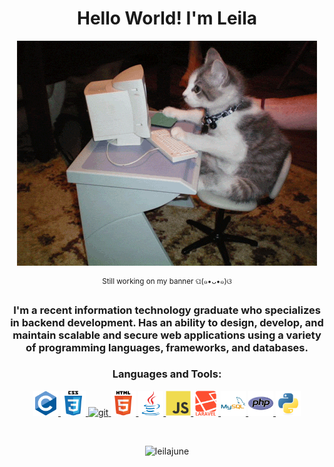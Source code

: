 <h1 align="center">Hello World! I'm Leila</h1>

<p align="center">
  <img src="cat.gif" alt="cat gif" />
</p>

<p align="center">
  <sup>Still working on my banner ପ(๑•ᴗ•๑)ଓ</sup>
</p>

<h3 align="center">I'm a recent information technology graduate who specializes in backend development. Has an ability to design, develop, and maintain scalable and secure web applications using a variety of programming languages, frameworks, and databases.</h3>

<h3 align="center">Languages and Tools:</h3>
<p align="center"> <a href="https://www.cprogramming.com/" target="_blank" rel="noreferrer"> <img src="https://raw.githubusercontent.com/devicons/devicon/master/icons/c/c-original.svg" alt="c" width="40" height="40"/> </a> <a href="https://www.w3schools.com/css/" target="_blank" rel="noreferrer"> <img src="https://raw.githubusercontent.com/devicons/devicon/master/icons/css3/css3-original-wordmark.svg" alt="css3" width="40" height="40"/> </a> <a href="https://git-scm.com/" target="_blank" rel="noreferrer"> <img src="https://www.vectorlogo.zone/logos/git-scm/git-scm-icon.svg" alt="git" width="40" height="40"/> </a> <a href="https://www.w3.org/html/" target="_blank" rel="noreferrer"> <img src="https://raw.githubusercontent.com/devicons/devicon/master/icons/html5/html5-original-wordmark.svg" alt="html5" width="40" height="40"/> </a> <a href="https://www.java.com" target="_blank" rel="noreferrer"> <img src="https://raw.githubusercontent.com/devicons/devicon/master/icons/java/java-original.svg" alt="java" width="40" height="40"/> </a> <a href="https://developer.mozilla.org/en-US/docs/Web/JavaScript" target="_blank" rel="noreferrer"> <img src="https://raw.githubusercontent.com/devicons/devicon/master/icons/javascript/javascript-original.svg" alt="javascript" width="40" height="40"/> </a> <a href="https://laravel.com/" target="_blank" rel="noreferrer"> <img src="https://raw.githubusercontent.com/devicons/devicon/master/icons/laravel/laravel-plain-wordmark.svg" alt="laravel" width="40" height="40"/> </a> <a href="https://www.mysql.com/" target="_blank" rel="noreferrer"> <img src="https://raw.githubusercontent.com/devicons/devicon/master/icons/mysql/mysql-original-wordmark.svg" alt="mysql" width="40" height="40"/> </a> <a href="https://www.php.net" target="_blank" rel="noreferrer"> <img src="https://raw.githubusercontent.com/devicons/devicon/master/icons/php/php-original.svg" alt="php" width="40" height="40"/> </a> <a href="https://www.python.org" target="_blank" rel="noreferrer"> <img src="https://raw.githubusercontent.com/devicons/devicon/master/icons/python/python-original.svg" alt="python" width="40" height="40"/> </a> </p>
<br/>
<p align="center"><img src="https://github-readme-streak-stats.herokuapp.com?user=leilajune&theme=date-night" alt="leilajune" /></p>

<!--
Banner intro:
Hello World,
I'm Leila
Please press RETURN to continue
© 2023 art by yours truly ≽ܫ≼

<h1 align="center">Hi! I'm Leila ♡</h1>

### 🛠 Tools 
<p align="center">
  <img src="under-construction.gif" alt="Under construction.gif" />
</p>

<p align="center"><sup>Source: https://tenor.com/view/excited-gif-25794812</sup></p>

> My README profile is still in its incomplete form. Thank you for stopping by though. ପ(๑•ᴗ•๑)ଓ ♡
  <ul>
    <li><b>Languages</b>
      <ul>
        <li>HTML</li>
        <li>CSS</li>
        <li>JavaScript</li>
        <li>PHP</li>
        <li>Python</li>
      </ul>
    </li>
    <li><b>Framework</b>
      <ul>
        <li>Laravel</li>
      </ul>
    </li>
    <li><b>IDE</b>
      <ul>
        <li>Visual Studio Code</li>
        <li>Idle</li>
        <li>PyCharm</li>
        <li>Dev-C++</li>
      </ul>
    </li>
    <li><b>Database</b>
      <ul>
        <li>MySQL</li>
        <li>SQLite</li>
      </ul>
    </li>
  </ul>
-->
